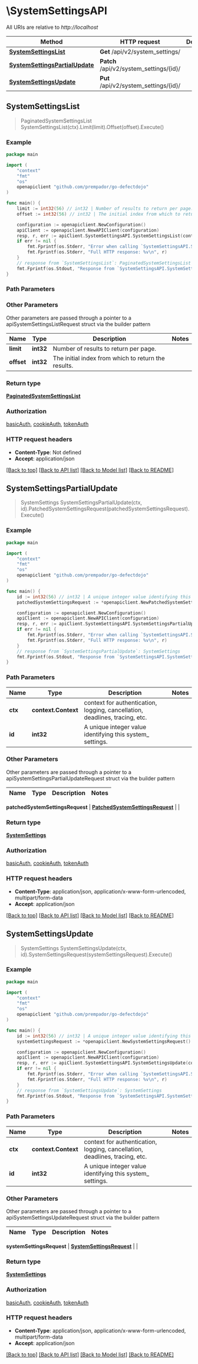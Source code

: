 # \SystemSettingsAPI

All URIs are relative to *http://localhost*

Method | HTTP request | Description
------------- | ------------- | -------------
[**SystemSettingsList**](SystemSettingsAPI.md#SystemSettingsList) | **Get** /api/v2/system_settings/ | 
[**SystemSettingsPartialUpdate**](SystemSettingsAPI.md#SystemSettingsPartialUpdate) | **Patch** /api/v2/system_settings/{id}/ | 
[**SystemSettingsUpdate**](SystemSettingsAPI.md#SystemSettingsUpdate) | **Put** /api/v2/system_settings/{id}/ | 



## SystemSettingsList

> PaginatedSystemSettingsList SystemSettingsList(ctx).Limit(limit).Offset(offset).Execute()





### Example

```go
package main

import (
	"context"
	"fmt"
	"os"
	openapiclient "github.com/prempador/go-defectdojo"
)

func main() {
	limit := int32(56) // int32 | Number of results to return per page. (optional)
	offset := int32(56) // int32 | The initial index from which to return the results. (optional)

	configuration := openapiclient.NewConfiguration()
	apiClient := openapiclient.NewAPIClient(configuration)
	resp, r, err := apiClient.SystemSettingsAPI.SystemSettingsList(context.Background()).Limit(limit).Offset(offset).Execute()
	if err != nil {
		fmt.Fprintf(os.Stderr, "Error when calling `SystemSettingsAPI.SystemSettingsList``: %v\n", err)
		fmt.Fprintf(os.Stderr, "Full HTTP response: %v\n", r)
	}
	// response from `SystemSettingsList`: PaginatedSystemSettingsList
	fmt.Fprintf(os.Stdout, "Response from `SystemSettingsAPI.SystemSettingsList`: %v\n", resp)
}
```

### Path Parameters



### Other Parameters

Other parameters are passed through a pointer to a apiSystemSettingsListRequest struct via the builder pattern


Name | Type | Description  | Notes
------------- | ------------- | ------------- | -------------
 **limit** | **int32** | Number of results to return per page. | 
 **offset** | **int32** | The initial index from which to return the results. | 

### Return type

[**PaginatedSystemSettingsList**](PaginatedSystemSettingsList.md)

### Authorization

[basicAuth](../README.md#basicAuth), [cookieAuth](../README.md#cookieAuth), [tokenAuth](../README.md#tokenAuth)

### HTTP request headers

- **Content-Type**: Not defined
- **Accept**: application/json

[[Back to top]](#) [[Back to API list]](../README.md#documentation-for-api-endpoints)
[[Back to Model list]](../README.md#documentation-for-models)
[[Back to README]](../README.md)


## SystemSettingsPartialUpdate

> SystemSettings SystemSettingsPartialUpdate(ctx, id).PatchedSystemSettingsRequest(patchedSystemSettingsRequest).Execute()





### Example

```go
package main

import (
	"context"
	"fmt"
	"os"
	openapiclient "github.com/prempador/go-defectdojo"
)

func main() {
	id := int32(56) // int32 | A unique integer value identifying this system_ settings.
	patchedSystemSettingsRequest := *openapiclient.NewPatchedSystemSettingsRequest() // PatchedSystemSettingsRequest |  (optional)

	configuration := openapiclient.NewConfiguration()
	apiClient := openapiclient.NewAPIClient(configuration)
	resp, r, err := apiClient.SystemSettingsAPI.SystemSettingsPartialUpdate(context.Background(), id).PatchedSystemSettingsRequest(patchedSystemSettingsRequest).Execute()
	if err != nil {
		fmt.Fprintf(os.Stderr, "Error when calling `SystemSettingsAPI.SystemSettingsPartialUpdate``: %v\n", err)
		fmt.Fprintf(os.Stderr, "Full HTTP response: %v\n", r)
	}
	// response from `SystemSettingsPartialUpdate`: SystemSettings
	fmt.Fprintf(os.Stdout, "Response from `SystemSettingsAPI.SystemSettingsPartialUpdate`: %v\n", resp)
}
```

### Path Parameters


Name | Type | Description  | Notes
------------- | ------------- | ------------- | -------------
**ctx** | **context.Context** | context for authentication, logging, cancellation, deadlines, tracing, etc.
**id** | **int32** | A unique integer value identifying this system_ settings. | 

### Other Parameters

Other parameters are passed through a pointer to a apiSystemSettingsPartialUpdateRequest struct via the builder pattern


Name | Type | Description  | Notes
------------- | ------------- | ------------- | -------------

 **patchedSystemSettingsRequest** | [**PatchedSystemSettingsRequest**](PatchedSystemSettingsRequest.md) |  | 

### Return type

[**SystemSettings**](SystemSettings.md)

### Authorization

[basicAuth](../README.md#basicAuth), [cookieAuth](../README.md#cookieAuth), [tokenAuth](../README.md#tokenAuth)

### HTTP request headers

- **Content-Type**: application/json, application/x-www-form-urlencoded, multipart/form-data
- **Accept**: application/json

[[Back to top]](#) [[Back to API list]](../README.md#documentation-for-api-endpoints)
[[Back to Model list]](../README.md#documentation-for-models)
[[Back to README]](../README.md)


## SystemSettingsUpdate

> SystemSettings SystemSettingsUpdate(ctx, id).SystemSettingsRequest(systemSettingsRequest).Execute()





### Example

```go
package main

import (
	"context"
	"fmt"
	"os"
	openapiclient "github.com/prempador/go-defectdojo"
)

func main() {
	id := int32(56) // int32 | A unique integer value identifying this system_ settings.
	systemSettingsRequest := *openapiclient.NewSystemSettingsRequest() // SystemSettingsRequest |  (optional)

	configuration := openapiclient.NewConfiguration()
	apiClient := openapiclient.NewAPIClient(configuration)
	resp, r, err := apiClient.SystemSettingsAPI.SystemSettingsUpdate(context.Background(), id).SystemSettingsRequest(systemSettingsRequest).Execute()
	if err != nil {
		fmt.Fprintf(os.Stderr, "Error when calling `SystemSettingsAPI.SystemSettingsUpdate``: %v\n", err)
		fmt.Fprintf(os.Stderr, "Full HTTP response: %v\n", r)
	}
	// response from `SystemSettingsUpdate`: SystemSettings
	fmt.Fprintf(os.Stdout, "Response from `SystemSettingsAPI.SystemSettingsUpdate`: %v\n", resp)
}
```

### Path Parameters


Name | Type | Description  | Notes
------------- | ------------- | ------------- | -------------
**ctx** | **context.Context** | context for authentication, logging, cancellation, deadlines, tracing, etc.
**id** | **int32** | A unique integer value identifying this system_ settings. | 

### Other Parameters

Other parameters are passed through a pointer to a apiSystemSettingsUpdateRequest struct via the builder pattern


Name | Type | Description  | Notes
------------- | ------------- | ------------- | -------------

 **systemSettingsRequest** | [**SystemSettingsRequest**](SystemSettingsRequest.md) |  | 

### Return type

[**SystemSettings**](SystemSettings.md)

### Authorization

[basicAuth](../README.md#basicAuth), [cookieAuth](../README.md#cookieAuth), [tokenAuth](../README.md#tokenAuth)

### HTTP request headers

- **Content-Type**: application/json, application/x-www-form-urlencoded, multipart/form-data
- **Accept**: application/json

[[Back to top]](#) [[Back to API list]](../README.md#documentation-for-api-endpoints)
[[Back to Model list]](../README.md#documentation-for-models)
[[Back to README]](../README.md)

